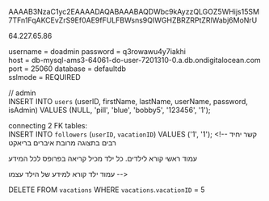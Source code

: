 AAAAB3NzaC1yc2EAAAADAQABAAABAQDWbc9kAyzzQLGOZ5WHijs15SM7TFn1FqAKCEvZrS9Ef0AE9fFULFBWsns9QIWGHZBRZRPtZRlWabj6MoNrU

64.227.65.86

username = doadmin password = q3rowawu4y7iakhi<br>
host = db-mysql-ams3-64061-do-user-7201310-0.a.db.ondigitalocean.com<br>
port = 25060 database = defaultdb<br>
sslmode = REQUIRED 

<!-- INSERT INTO `vacations` (`vacationID`, `description`, `destination`, `picFileName`, `startDate`, `endDate`, `price`) VALUES (NULL, 'Located in Stone Town within a short walk of Shangani Beach, Garden Lodge is within a few miles (5 km) of other popular sights such as Nakupenda Beach. This 18-room hotel has free breakfast along with conveniences like free in-room WiFi and a rooftop terrace. ', 'zanzibar', 'gardenlodge.jpg', '2020-04-15', '2020-04-29', '1579'); "description": "bug gig me up", "destination": "Madagaskar", "picFileName": "mdgskr.jpg", "startDate": "2020-03-18", "endDate": "2020-03-25", "price": "1900" -->

 // admin<br>
INSERT INTO `users` (userID, firstName, lastName, userName, password, isAdmin) VALUES (NULL, 'pill', 'blue', 'bobby5', '123456', '1');

connecting 2 FK tables:<br>
INSERT INTO `followers` (`userID`, `vacationID`) VALUES ('1', '1'); <!-- קשר יחיד רבים בתצוגה מרובת איברים בריאקט

עמוד ראשי קורא לילדים. כל ילד מכיל קריאה בפרופס לכל המידע

עמוד ילד קורא למידע של הילד עצמו -->

DELETE FROM `vacations` WHERE `vacations`.`vacationID` = 5
